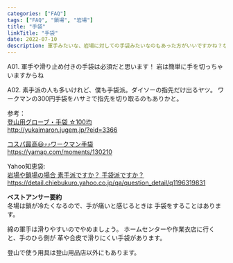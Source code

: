 ```yaml
---
categories: ["FAQ"]
tags: ["FAQ", "鎖場", "岩場"]
title: "手袋"
linkTitle: "手袋"
date: 2022-07-10
description: 軍手みたいな、岩場に対しての手袋みたいなのもあった方がいいですかね？な、岩場に対しての手袋みたいなのもあった方がいいですかね？
---
```

A01. 軍手や滑り止め付きの手袋は必須だと思います！
岩は簡単に手を切っちゃいますからね

A02. 素手派の人も多いけれど、僕も手袋派。ダイソーの指先だけ出るヤツ。
ワークマンの300円手袋をハサミで指先を切り取るのもありかと。



参考：  
[登山用グローブ・手袋 ☆100均](http://yukaimaron.jugem.jp/?eid=3366)  
http://yukaimaron.jugem.jp/?eid=3366

[コスパ最高😃⤴️⤴️ワークマン手袋](https://yamap.com/moments/130210)  
https://yamap.com/moments/130210

Yahoo知恵袋:  
[岩場や鎖場の場合 素手派ですか？ 手袋派ですか？](https://detail.chiebukuro.yahoo.co.jp/qa/question_detail/q1196319831)  
https://detail.chiebukuro.yahoo.co.jp/qa/question_detail/q1196319831  

**ベストアンサー要約**  
冬場は鎖が冷たくなるので、手が痛いと感じるときは
手袋をすることはあります。

綿の軍手は滑りやすいのでやめましょう。
ホームセンターや作業衣店に行くと、手のひら側が
革や合皮で滑りにくい手袋があります。

登山で使う用具は登山用品店以外にもあります。